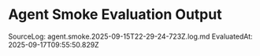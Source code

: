 # Agent Smoke Evaluation Output
SourceLog: agent.smoke.2025-09-15T22-29-24-723Z.log.md
EvaluatedAt: 2025-09-17T09:55:50.829Z

